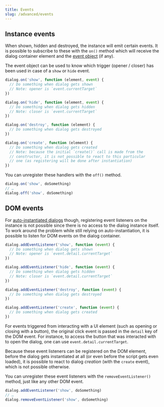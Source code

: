 ```yaml
---
title: Events
slug: /advanced/events
---
```


## Instance events

When shown, hidden and destroyed, the instance will emit certain events. It is possible to subscribe to these with the `on()` method which will receive the dialog container element and the [event object](https://developer.mozilla.org/en-US/docs/Web/API/Event) (if any).

The event object can be used to know which trigger (opener / closer) has been used in case of a `show` or `hide` event.

```js
dialog.on('show', function (element, event) {
  // Do something when dialog gets shown
  // Note: opener is `event.currentTarget`
})

dialog.on('hide', function (element, event) {
  // Do something when dialog gets hidden
  // Note: closer is `event.currentTarget`
})

dialog.on('destroy', function (element) {
  // Do something when dialog gets destroyed
})

dialog.on('create', function (element) {
  // Do something when dialog gets created
  // Note: because the initial `create()` call is made from the
  // constructor, it is not possible to react to this particular
  // one (as registering will be done after instantiation)
})
```

You can unregister these handlers with the `off()` method.

```js
dialog.on('show', doSomething)
// …
dialog.off('show', doSomething)
```

## DOM events

For [auto-instantiated dialogs](usage.instantiation.md) though, registering event listeners on the instance is not possible since there is no access to the dialog instance itself. To work around the problem while still relying on auto-instantiation, it is possible to listen for DOM events on the dialog container.

```js
dialog.addEventListener('show', function (event) {
  // Do something when dialog gets shown
  // Note: opener is `event.detail.currentTarget`
})

dialog.addEventListener('hide', function (event) {
  // Do something when dialog gets hidden
  // Note: closer is `event.detail.currentTarget`
})

dialog.addEventListener('destroy', function (event) {
  // Do something when dialog gets destroyed
})

dialog.addEventListener('create', function (event) {
  // Do something when dialog gets created
})
```

For events triggered from interacting with a UI element (such as opening or closing with a button), the original click event is passed in the `detail` key of the DOM event. For instance, to access the button that was interacted with to open the dialog, one can use `event.detail.currentTarget`.

Because these event listeners can be registered on the DOM element, before the dialog gets instantiated at all (or even before the script gets even loaded), it is possible to react to dialog _creation_ (with the `create` event), which is not possible otherwise.

You can unregister these event listeners with the `removeEventListener()` method, just like any other DOM event.

```js
dialog.addEventListener('show', doSomething)
// …
dialog.removeEventListener('show', doSomething)
```
